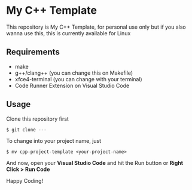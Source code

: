 # My C++ Template

This repository is My C++ Template, for personal use only
but if you also wanna use this, this is currently available for Linux

## Requirements

- make
- g++/clang++ (you can change this on Makefile)
- xfce4-terminal (you can change with your terminal)
- Code Runner Extension on Visual Studio Code

## Usage

Clone this repository first

`$ git clone ---`

To change into your project name, just

`$ mv cpp-project-template <your-project-name>`

And now, open your <b>Visual Studio Code</b> and hit the Run button or <b>Right Click > Run Code</b>

Happy Coding!

